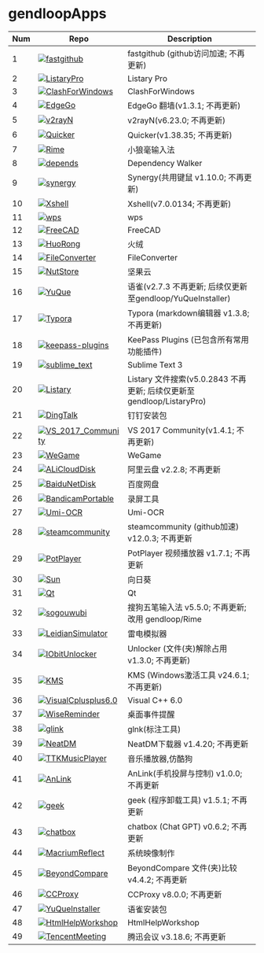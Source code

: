 # gendloopApps

| **Num** | **Repo** | **Description** |
| ---- | ---- | ---- |
| 1 | [![fastgithub](https://img.shields.io/static/v1?label=App&message=fastgithub&color=blue)](https://github.com/gendloop/fastgithub)| fastgithub (github访问加速; 不再更新) |
| 2 | [![ListaryPro](https://img.shields.io/static/v1?label=App&message=ListaryPro&color=blue)](https://github.com/gendloop/ListaryPro)| Listary Pro |
| 3 | [![ClashForWindows](https://img.shields.io/static/v1?label=App&message=ClashForWindows&color=blue)](https://github.com/gendloop/ClashForWindows)| ClashForWindows |
| 4 | [![EdgeGo](https://img.shields.io/static/v1?label=App&message=EdgeGo&color=blue)](https://github.com/gendloop/EdgeGo)| EdgeGo 翻墙(v1.3.1; 不再更新) |
| 5 | [![v2rayN](https://img.shields.io/static/v1?label=App&message=v2rayN&color=blue)](https://github.com/gendloop/v2rayN)| v2rayN(v6.23.0; 不再更新) |
| 6 | [![Quicker](https://img.shields.io/static/v1?label=App&message=Quicker&color=blue)](https://github.com/gendloop/Quicker)| Quicker(v1.38.35; 不再更新) |
| 7 | [![Rime](https://img.shields.io/static/v1?label=App&message=Rime&color=blue)](https://github.com/gendloop/Rime)| 小狼毫输入法 |
| 8 | [![depends](https://img.shields.io/static/v1?label=App&message=depends&color=blue)](https://github.com/gendloop/depends)| Dependency Walker |
| 9 | [![synergy](https://img.shields.io/static/v1?label=App&message=synergy&color=blue)](https://github.com/gendloop/synergy)| Synergy(共用键鼠 v1.10.0; 不再更新) |
| 10 | [![Xshell](https://img.shields.io/static/v1?label=App&message=Xshell&color=blue)](https://github.com/gendloop/Xshell)| Xshell(v7.0.0134; 不再更新) |
| 11 | [![wps](https://img.shields.io/static/v1?label=App&message=wps&color=blue)](https://github.com/gendloop/wps)| wps |
| 12 | [![FreeCAD](https://img.shields.io/static/v1?label=App&message=FreeCAD&color=blue)](https://github.com/gendloop/FreeCAD)| FreeCAD |
| 13 | [![HuoRong](https://img.shields.io/static/v1?label=App&message=HuoRong&color=blue)](https://github.com/gendloop/HuoRong)| 火绒 |
| 14 | [![FileConverter](https://img.shields.io/static/v1?label=App&message=FileConverter&color=blue)](https://github.com/gendloop/FileConverter)| FileConverter |
| 15 | [![NutStore](https://img.shields.io/static/v1?label=App&message=NutStore&color=blue)](https://github.com/gendloop/NutStore)| 坚果云 |
| 16 | [![YuQue](https://img.shields.io/static/v1?label=App&message=YuQue&color=blue)](https://github.com/gendloop/YuQue)| 语雀(v2.7.3 不再更新; 后续仅更新至gendloop/YuQueInstaller) |
| 17 | [![Typora](https://img.shields.io/static/v1?label=App&message=Typora&color=blue)](https://github.com/gendloop/Typora)| Typora (markdown编辑器 v1.3.8; 不再更新) |
| 18 | [![keepass-plugins](https://img.shields.io/static/v1?label=App&message=keepass-plugins&color=blue)](https://github.com/gendloop/keepass-plugins)| KeePass Plugins (已包含所有常用功能插件) |
| 19 | [![sublime_text](https://img.shields.io/static/v1?label=App&message=sublime_text&color=blue)](https://github.com/gendloop/sublime_text)| Sublime Text 3 |
| 20 | [![Listary](https://img.shields.io/static/v1?label=App&message=Listary&color=blue)](https://github.com/gendloop/Listary)| Listary 文件搜索(v5.0.2843 不再更新; 后续仅更新至gendloop/ListaryPro) |
| 21 | [![DingTalk](https://img.shields.io/static/v1?label=App&message=DingTalk&color=blue)](https://github.com/gendloop/DingTalk)| 钉钉安装包 |
| 22 | [![VS_2017_Community](https://img.shields.io/static/v1?label=App&message=VS_2017_Community&color=blue)](https://github.com/gendloop/VS_2017_Community)| VS 2017 Community(v1.4.1; 不再更新) |
| 23 | [![WeGame](https://img.shields.io/static/v1?label=App&message=WeGame&color=blue)](https://github.com/gendloop/WeGame)| WeGame |
| 24 | [![ALiCloudDisk](https://img.shields.io/static/v1?label=App&message=ALiCloudDisk&color=blue)](https://github.com/gendloop/ALiCloudDisk)| 阿里云盘 v2.2.8; 不再更新 |
| 25 | [![BaiduNetDisk](https://img.shields.io/static/v1?label=App&message=BaiduNetDisk&color=blue)](https://github.com/gendloop/BaiduNetDisk)| 百度网盘 |
| 26 | [![BandicamPortable](https://img.shields.io/static/v1?label=App&message=BandicamPortable&color=blue)](https://github.com/gendloop/BandicamPortable)| 录屏工具 |
| 27 | [![Umi-OCR](https://img.shields.io/static/v1?label=App&message=Umi-OCR&color=blue)](https://github.com/gendloop/Umi-OCR)| Umi-OCR |
| 28 | [![steamcommunity](https://img.shields.io/static/v1?label=App&message=steamcommunity&color=blue)](https://github.com/gendloop/steamcommunity)| steamcommunity (github加速) v12.0.3; 不再更新 |
| 29 | [![PotPlayer](https://img.shields.io/static/v1?label=App&message=PotPlayer&color=blue)](https://github.com/gendloop/PotPlayer)| PotPlayer 视频播放器 v1.7.1; 不再更新 |
| 30 | [![Sun](https://img.shields.io/static/v1?label=App&message=Sun&color=blue)](https://github.com/gendloop/Sun)| 向日葵 |
| 31 | [![Qt](https://img.shields.io/static/v1?label=App&message=Qt&color=blue)](https://github.com/gendloop/Qt)| Qt |
| 32 | [![sogouwubi](https://img.shields.io/static/v1?label=App&message=sogouwubi&color=blue)](https://github.com/gendloop/sogouwubi)| 搜狗五笔输入法 v5.5.0; 不再更新; 改用 gendloop/Rime |
| 33 | [![LeidianSimulator](https://img.shields.io/static/v1?label=App&message=LeidianSimulator&color=blue)](https://github.com/gendloop/LeidianSimulator)| 雷电模拟器 |
| 34 | [![IObitUnlocker](https://img.shields.io/static/v1?label=App&message=IObitUnlocker&color=blue)](https://github.com/gendloop/IObitUnlocker)| Unlocker (文件(夹)解除占用 v1.3.0; 不再更新) |
| 35 | [![KMS](https://img.shields.io/static/v1?label=App&message=KMS&color=blue)](https://github.com/gendloop/KMS)| KMS (Windows激活工具 v24.6.1; 不再更新) |
| 36 | [![VisualCplusplus6.0](https://img.shields.io/static/v1?label=App&message=VisualCplusplus6.0&color=blue)](https://github.com/gendloop/VisualCplusplus6.0)| Visual C++ 6.0 |
| 37 | [![WiseReminder](https://img.shields.io/static/v1?label=App&message=WiseReminder&color=blue)](https://github.com/gendloop/WiseReminder)| 桌面事件提醒 |
| 38 | [![glink](https://img.shields.io/static/v1?label=App&message=glink&color=blue)](https://github.com/gendloop/glink)| glnk(标注工具) |
| 39 | [![NeatDM](https://img.shields.io/static/v1?label=App&message=NeatDM&color=blue)](https://github.com/gendloop/NeatDM)| NeatDM下载器 v1.4.20; 不再更新 |
| 40 | [![TTKMusicPlayer](https://img.shields.io/static/v1?label=App&message=TTKMusicPlayer&color=blue)](https://github.com/gendloop/TTKMusicPlayer)| 音乐播放器,仿酷狗 |
| 41 | [![AnLink](https://img.shields.io/static/v1?label=App&message=AnLink&color=blue)](https://github.com/gendloop/AnLink)| AnLink(手机投屏与控制) v1.0.0; 不再更新 |
| 42 | [![geek](https://img.shields.io/static/v1?label=App&message=geek&color=blue)](https://github.com/gendloop/geek)| geek (程序卸载工具) v1.5.1; 不再更新 |
| 43 | [![chatbox](https://img.shields.io/static/v1?label=App&message=chatbox&color=blue)](https://github.com/gendloop/chatbox)| chatbox (Chat GPT) v0.6.2; 不再更新 |
| 44 | [![MacriumReflect](https://img.shields.io/static/v1?label=App&message=MacriumReflect&color=blue)](https://github.com/gendloop/MacriumReflect)| 系统映像制作 |
| 45 | [![BeyondCompare](https://img.shields.io/static/v1?label=App&message=BeyondCompare&color=blue)](https://github.com/gendloop/BeyondCompare)| BeyondCompare 文件(夹)比较 v4.4.2; 不再更新 |
| 46 | [![CCProxy](https://img.shields.io/static/v1?label=App&message=CCProxy&color=blue)](https://github.com/gendloop/CCProxy)| CCProxy v8.0.0; 不再更新 |
| 47 | [![YuQueInstaller](https://img.shields.io/static/v1?label=App&message=YuQueInstaller&color=blue)](https://github.com/gendloop/YuQueInstaller)| 语雀安装包 |
| 48 | [![HtmlHelpWorkshop](https://img.shields.io/static/v1?label=App&message=HtmlHelpWorkshop&color=blue)](https://github.com/gendloop/HtmlHelpWorkshop)| HtmlHelpWorkshop |
| 49 | [![TencentMeeting](https://img.shields.io/static/v1?label=App&message=TencentMeeting&color=blue)](https://github.com/gendloop/TencentMeeting)| 腾迅会议 v3.18.6; 不再更新 |
